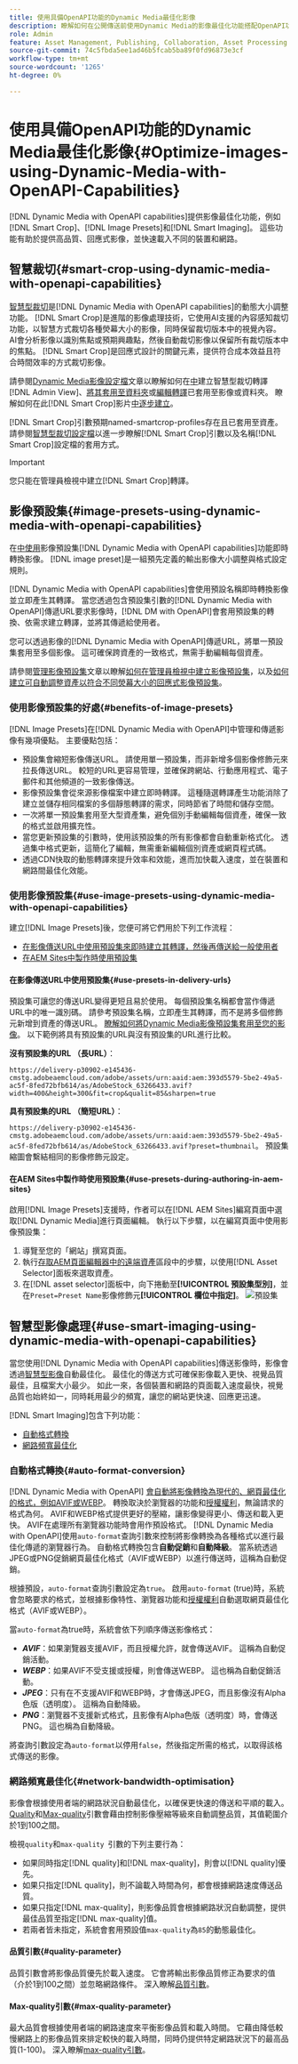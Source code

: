 ```yaml
---
title: 使用具備OpenAPI功能的Dynamic Media最佳化影像
description: 瞭解如何在公開傳送前使用Dynamic Media的影像最佳化功能搭配OpenAPI功能即時最佳化影像
role: Admin
feature: Asset Management, Publishing, Collaboration, Asset Processing
source-git-commit: 74c5fbda5ee1ad46b5fcab5ba89f0fd96873e3cf
workflow-type: tm+mt
source-wordcount: '1265'
ht-degree: 0%

---
```



# 使用具備OpenAPI功能的Dynamic Media最佳化影像{#Optimize-images-using-Dynamic-Media-with-OpenAPI-Capabilities}

[!DNL Dynamic Media with OpenAPI capabilities]提供影像最佳化功能，例如[!DNL Smart Crop]、[!DNL Image Presets]和[!DNL Smart Imaging]。 這些功能有助於提供高品質、回應式影像，並快速載入不同的裝置和網路。

## 智慧裁切{#smart-crop-using-dynamic-media-with-openapi-capabilities}

[智慧型裁切](https://developer.adobe.com/experience-cloud/experience-manager-apis/api/stable/assets/delivery/#operation/getAssetSeoFormat!in=query&path=smartcrop&t=request)是[!DNL Dynamic Media with OpenAPI capabilities]的動態大小調整功能。 [!DNL Smart Crop]是進階的影像處理技術，它使用AI支援的內容感知裁切功能，以智慧方式裁切各種熒幕大小的影像，同時保留裁切版本中的視覺內容。 AI會分析影像以識別焦點或預期興趣點，然後自動裁切影像以保留所有裁切版本中的焦點。 [!DNL Smart Crop]是回應式設計的關鍵元素，提供符合成本效益且符合時間效率的方式裁切影像。

請參閱[Dynamic Media影像設定檔](https://experienceleague.adobe.com/zh-hant/docs/experience-manager-cloud-service/content/assets/dynamicmedia/image-profiles)文章以瞭解如何在[中](https://experienceleague.adobe.com/en/docs/experience-manager-cloud-service/content/assets/dynamicmedia/image-profiles#creating-image-profiles)建立智慧型裁切轉譯[!DNL Admin View]、[將其套用至資料夾](https://experienceleague.adobe.com/en/docs/experience-manager-cloud-service/content/assets/dynamicmedia/image-profiles#applying-an-image-profile-to-folders)或[編輯轉譯](https://experienceleague.adobe.com/en/docs/experience-manager-cloud-service/content/assets/dynamicmedia/image-profiles#editing-the-smart-crop-or-smart-swatch-of-a-single-image)已套用至影像或資料夾。 瞭解如何在此[!DNL Smart Crop]影片[中逐步建立](https://experienceleague.adobe.com/zh-hant/docs/experience-manager-learn/assets/dynamic-media/images/smart-crop-feature-video-use)。

[!DNL Smart Crop]引數預期named-smartcrop-profiles存在且已套用至資產。 請參閱[智慧型裁切設定檔](https://developer.adobe.com/experience-cloud/experience-manager-apis/api/stable/assets/delivery/#operation/getAssetSeoFormat!in=query&path=smartcrop&t=request)以進一步瞭解[!DNL Smart Crop]引數以及名稱[!DNL Smart Crop]設定檔的套用方式。

>[!IMPORTANT]
>
> 您只能在管理員檢視中建立[!DNL Smart Crop]轉譯。

## 影像預設集{#image-presets-using-dynamic-media-with-openapi-capabilities}

在[中使用](https://developer.adobe.com/experience-cloud/experience-manager-apis/api/stable/assets/delivery/#operation/getAssetSeoFormat!in=query&path=preset&t=request)影像預設集[!DNL Dynamic Media with OpenAPI capabilities]功能即時轉換影像。 [!DNL image preset]是一組預先定義的輸出影像大小調整與格式設定規則。

[!DNL Dynamic Media with OpenAPI capabilities]會使用預設名稱即時轉換影像並立即產生其轉譯。 當您透過包含預設集引數的[!DNL Dynamic Media with OpenAPI]傳遞URL要求影像時，[!DNL DM with OpenAPI]會套用預設集的轉換、依需求建立轉譯，並將其傳遞給使用者。

您可以透過影像的[!DNL Dynamic Media with OpenAPI]傳遞URL，將單一預設集套用至多個影像。 這可確保跨資產的一致格式，無需手動編輯每個資產。

請參閱[管理影像預設集](https://experienceleague.adobe.com/en/docs/experience-manager-cloud-service/content/assets/dynamicmedia/managing-image-presets)文章以瞭解[如何在管理員檢視中建立影像預設集](https://experienceleague.adobe.com/en/docs/experience-manager-cloud-service/content/assets/dynamicmedia/managing-image-presets#creating-image-presets)，以及[如何建立可自動調整資產以符合不同熒幕大小的回應式影像預設集](https://experienceleague.adobe.com/en/docs/experience-manager-cloud-service/content/assets/dynamicmedia/managing-image-presets#creating-a-responsive-image-preset)。

### 使用影像預設集的好處{#benefits-of-image-presets}

[!DNL Image Presets]在[!DNL Dynamic Media with OpenAPI]中管理和傳遞影像有幾項優點。 主要優點包括：

* 預設集會縮短影像傳送URL。 請使用單一預設集，而非新增多個影像修飾元來拉長傳送URL。 較短的URL更容易管理，並確保跨網站、行動應用程式、電子郵件和其他頻道的一致影像傳送。
* 影像預設集會從來源影像檔案中建立即時轉譯。 這種隨選轉譯產生功能消除了建立並儲存相同檔案的多個靜態轉譯的需求，同時節省了時間和儲存空間。
* 一次將單一預設集套用至大型資產集，避免個別手動編輯每個資產，確保一致的格式並啟用擴充性。
* 當您更新預設集的引數時，使用該預設集的所有影像都會自動重新格式化。 透過集中格式更新，這簡化了編輯，無需重新編輯個別資產或網頁程式碼。
* 透過CDN快取的動態轉譯來提升效率和效能，進而加快載入速度，並在裝置和網路間最佳化效能。

### 使用影像預設集{#use-image-presets-using-dynamic-media-with-openapi-capabilities}

建立[!DNL Image Presets]後，您便可將它們用於下列工作流程：
* [在影像傳送URL中使用預設集來即時建立其轉譯，然後再傳送給一般使用者](#use-presets-in-delivery-urls)
* [在AEM Sites中製作時使用預設集](#use-presets-during-authoring-in-aem-sites)

#### 在影像傳送URL中使用預設集{#use-presets-in-delivery-urls}

預設集可讓您的傳送URL變得更短且易於使用。  每個預設集名稱都會當作傳遞URL中的唯一識別碼。 請參考預設集名稱，立即產生其轉譯，而不是將多個修飾元新增到資產的傳送URL。 [瞭解如何將Dynamic Media影像預設集套用至您的影像](https://experienceleague.adobe.com/en/docs/experience-manager-cloud-service/content/assets/dynamicmedia/image-presets)。
以下範例將具有預設集的URL與沒有預設集的URL進行比較。

**沒有預設集的URL （長URL）**：

`https://delivery-p30902-e145436-cmstg.adobeaemcloud.com/adobe/assets/urn:aaid:aem:393d5579-5be2-49a5-ac5f-8fed72bfb614/as/AdobeStock_63266433.avif?width=400&height=300&fit=crop&qualit=85&sharpen=true`

**具有預設集的URL （簡短URL）**：

`https://delivery-p30902-e145436-cmstg.adobeaemcloud.com/adobe/assets/urn:aaid:aem:393d5579-5be2-49a5-ac5f-8fed72bfb614/as/AdobeStock_63266433.avif?preset=thumbnail`。
預設集縮圖會繫結相同的影像修飾元設定。

#### 在AEM Sites中製作時使用預設集{#use-presets-during-authoring-in-aem-sites}

啟用[!DNL Image Presets]支援時，作者可以在[!DNL AEM Sites]編寫頁面中選取[!DNL Dynamic Media]進行頁面編輯。
執行以下步驟，以在編寫頁面中使用影像預設集：
1. 導覽至您的「網站」撰寫頁面。
1. 執行[存取AEM頁面編輯器中的遠端資產](/help/assets/integrate-remote-approved-assets-with-sites.md#access-remote-assets-in-aem-page-editor)區段中的步驟，以使用[!DNL Asset Selector]面板來選取資產。
1. 在[!DNL asset selector]面板中，向下捲動至&#x200B;**[!UICONTROL 預設集型別]**，並在`Preset=Preset Name`影像修飾元&#x200B;**[!UICONTROL 欄位中指定]**。
   ![預設集](/help/assets/assets/preset-in-asset-selector-panel.png)

## 智慧型影像處理{#use-smart-imaging-using-dynamic-media-with-openapi-capabilities}

當您使用[!DNL Dynamic Media with OpenAPI capabilities]傳送影像時，影像會透過[智慧型影像](https://developer.adobe.com/experience-cloud/experience-manager-apis/api/stable/assets/delivery/?lang=zh-Hant)自動最佳化。 最佳化的傳送方式可確保影像載入更快、視覺品質最佳，且檔案大小最少。 如此一來，各個裝置和網路的頁面載入速度最快，視覺品質也始終如一，同時耗用最少的頻寬，讓您的網站更快速、回應更迅速。

[!DNL Smart Imaging]包含下列功能：
* [自動格式轉換](#auto-format-conversion)
* [網路頻寬最佳化](#network-bandwidth-optimisation)

### 自動格式轉換{#auto-format-conversion}

[!DNL Dynamic Media with OpenAPI] [會自動將影像轉換為現代的、網頁最佳化的格式，例如AVIF或WEBP](https://developer.adobe.com/experience-cloud/experience-manager-apis/api/stable/assets/delivery/#operation/getAssetSeoFormat!in=query&path=auto-format&t=request)。 轉換取決於瀏覽器的功能和[授權權利](https://experienceleague.adobe.com/zh-hant/docs/experience-manager-cloud-service/content/assets/dynamicmedia/dm-prime-ultimate)，無論請求的格式為何。
AVIF和WEBP格式提供更好的壓縮，讓影像變得更小、傳送和載入更快。 AVIF在處理所有瀏覽器功能時會用作預設格式。
[!DNL Dynamic Media with OpenAPI]使用`auto-format`查詢引數來控制將影像轉換為各種格式以進行最佳化傳遞的瀏覽器行為。 自動格式轉換包含&#x200B;**自動促銷**&#x200B;和&#x200B;**自動降級**。 當系統透過JPEG或PNG促銷網頁最佳化格式（AVIF或WEBP）以進行傳送時，這稱為自動促銷。

根據預設，`auto-format`查詢引數設定為`true`。 啟用`auto-format` (true)時，系統會忽略要求的格式，並根據影像特性、瀏覽器功能和[授權權利](https://experienceleague.adobe.com/zh-hant/docs/experience-manager-cloud-service/content/assets/dynamicmedia/dm-prime-ultimate)自動選取網頁最佳化格式（AVIF或WEBP）。

當`auto-format`為true時，系統會依下列順序傳送影像格式：
* ***AVIF***：如果瀏覽器支援AVIF，而且授權允許，就會傳送AVIF。 這稱為自動促銷活動。
* ***WEBP***：如果AVIF不受支援或授權，則會傳送WEBP。 這也稱為自動促銷活動。
* ***JPEG***：只有在不支援AVIF和WEBP時，才會傳送JPEG，而且影像沒有Alpha色版（透明度）。 這稱為自動降級。
* ***PNG***：瀏覽器不支援新式格式，且影像有Alpha色版（透明度）時，會傳送PNG。 這也稱為自動降級。

將查詢引數設定為`auto-format`以停用`false`，然後指定所需的格式，以取得該格式傳送的影像。

### 網路頻寬最佳化{#network-bandwidth-optimisation}

影像會根據使用者端的網路狀況自動最佳化，以確保更快速的傳送和平順的載入。 [Quality](#quality-parameter)和[Max-quality](#max-quality-parameter)引數會藉由控制影像壓縮等級來自動調整品質，其值範圍介於1到100之間。

檢視`quality`和`max-quality `引數的下列主要行為：

* 如果同時指定[!DNL quality]和[!DNL max-quality]，則會以[!DNL quality]優先。
* 如果只指定[!DNL quality]，則不論載入時間為何，都會根據網路速度傳送品質。
* 如果只指定[!DNL max-quality]，則影像品質會根據網路狀況自動調整，提供最佳品質至指定[!DNL max-quality]值。
* 若兩者皆未指定，系統會套用預設值`max-quality`為`85`的動態最佳化。

#### 品質引數{#quality-parameter}

品質引數會將影像品質優先於載入速度。 它會將輸出影像品質修正為要求的值（介於1到100之間）並忽略網路條件。 深入瞭解[品質引數](https://developer.adobe.com/experience-cloud/experience-manager-apis/api/stable/assets/delivery/#operation/getAssetSeoFormat!in=query&path=quality&t=request)。

#### Max-quality引數{#max-quality-parameter}

最大品質會根據使用者端的網路速度來平衡影像品質和載入時間。 它藉由降低較慢網路上的影像品質來排定較快的載入時間，同時仍提供特定網路狀況下的最高品質(1-100)。 深入瞭解[max-quality引數](https://developer.adobe.com/experience-cloud/experience-manager-apis/api/stable/assets/delivery/#operation/getAssetSeoFormat!in=query&path=quality&t=request)。




